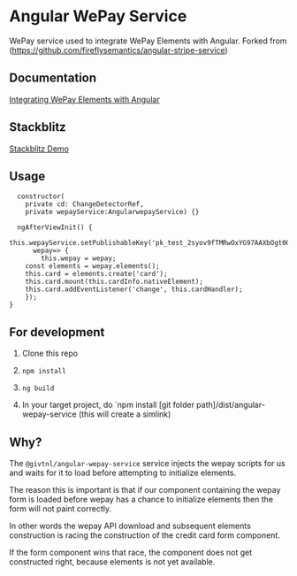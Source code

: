 # Angular WePay Service

WePay service used to integrate WePay Elements with Angular. Forked from (https://github.com/fireflysemantics/angular-stripe-service)

## Documentation

[Integrating WePay Elements with Angular](https://developer.fireflysemantics.com/tasks/tasks--angular--integrating-stripe-elements-with-angular)

## Stackblitz

[Stackblitz Demo](https://stackblitz.com/edit/angular-stripe-integration-fs)

## Usage

```
  constructor(
    private cd: ChangeDetectorRef,
    private wepayService:AngularwepayService) {}

  ngAfterViewInit() {
    this.wepayService.setPublishableKey('pk_test_2syov9fTMRwOxYG97AAXbOgt008X6NL46o').then(
      wepay=> {
        this.wepay = wepay;
    const elements = wepay.elements();    
    this.card = elements.create('card');
    this.card.mount(this.cardInfo.nativeElement);
    this.card.addEventListener('change', this.cardHandler);
    });
}
```

## For development
1. Clone this repo
2. `npm install`
3. `ng build`

4. In your target project, do `npm install [git folder path]/dist/angular-wepay-service (this will create a simlink)

## Why?

The `@givtnl/angular-wepay-service` service injects the wepay scripts for us and waits for it to load before attempting to initialize elements.

The reason this is important is that if our component containing the wepay form is loaded before wepay has a chance to initialize elements then the form will not paint correctly.

In other words the wepay API download and subsequent elements construction is racing the construction of the credit card form component.

If the form component wins that race, the component does not get constructed right, because elements is not yet available.